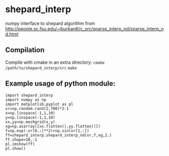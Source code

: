 shepard_interp
==============

numpy interface to shepard algorithm from http://people.sc.fsu.edu/~jburkardt/c_src/sparse_interp_nd/sparse_interp_nd.html

## Compilation
Compile with cmake in an extra directory:
`cmake /path/to/shepard_interp/src`
`make`

## Example usage of python module:
```
import shepard_interp
import numpy as np
import matplotlib.pyplot as pl
xr=np.random.rand(2,700)*2-1
x=np.linspace(-1,1,10)
y=np.linspace(-1,1,10)
xx,yy=np.meshgrid(x,y)
xg=np.asarray([xx.flatten(),yy.flatten()])
f=np.exp(-xr[0,:]**2)+np.sin(xr[1,:])
ff=shepard_interp.shepard_interp_nd(xr,f,xg,2.)
ff.shape=10,-1
pl.imshow(ff)
pl.show()
```
